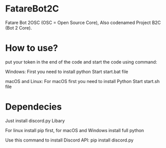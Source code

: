 # FatareBot2C
Fatare Bot 2OSC (OSC = Open Source Core), Also codenamed Project B2C (Bot 2 Core).

# How to use?
put your token in the end of the code and start the code using command:

Windows:
First you need to install python
Start start.bat file

macOS and Linux:
For macOS first you need to install Python
Start start.sh file

# Dependecies
Just install discord.py Libary

For linux install pip first, for macOS and Windows install full python

Use this command to install Discord API:
pip install discord.py
